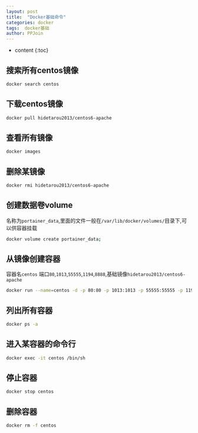 ```yaml
---
layout: post
title:  "Docker基础命令"
categories: docker
tags:  docker基础
author: PPJoin
---
```


* content
{:toc}

## 搜索所有centos镜像
```bash
docker search centos
```
## 下载centos镜像
```bash
docker pull hidetarou2013/centos6-apache
```
## 查看所有镜像
```bash
docker images
```




## 删除某镜像
```bash
docker rmi hidetarou2013/centos6-apache
```
## 创建数据卷volume
名称为`portainer_data`,里面的文件一般在`/var/lib/docker/volumes/`目录下,可以供容器挂载
```bash
docker volume create portainer_data;
```
## 从镜像创建容器
容器名`centos` 端口`80`,`1013`,`55555`,`1194`,`8888`,基础镜像`hidetarou2013/centos6-apache`
```bash
docker run --name=centos -d -p 80:80 -p 1013:1013 -p 55555:55555 -p 1194:1194 -p 8888:8888 hidetarou2013/centos6-apache
```
## 列出所有容器
```bash
docker ps -a
```
## 进入某容器的命令行
```bash
docker exec -it centos /bin/sh
```
## 停止容器
```bash
docker stop centos
```
## 删除容器
```bash
docker rm -f centos
```
